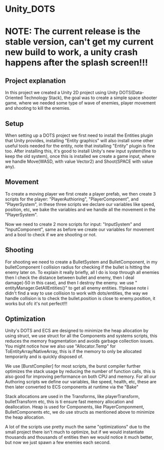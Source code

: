 # Unity_DOTS

# NOTE: The current release is the stable version, can't get my current new build to work, a unity crash happens after the splash screen!!!

## Project explanation
 In this project we created a Unity 2D project using Unity DOTS(Data-Oriented Technology Stack), the goal was to create a simple space shooter game, where we needed some type of wave of enemies, player movement and shooting to kill the enemies.

 ## Setup
 When setting up a DOTS project we first need to install the Entities plugin that Unity provides, installing "Entity graphics" will also install some other useful tools needed for the entity, note that installing "Entity" plugin is fine too. After installing this, it's good to install Unity's new input system(fine to keep the old system), once this is installed we create a game input, where we handle Move(WASD, with value Vector2) and Shoot(SPACE with value any).

 ## Movement
 To create a moving player we first create a player prefab, we then create 3 scripts for the player: "PlayerAuthioring", "PlayerComponent", and "PlayerSystem", in these three scripts we declare our variables like speed, position, etc, we bake the variables and we handle all the movement in the "PlayerSystem".

 Now we need to create 2 more scripts for input: "InputSystem" and "InputComponent", same as before we create our variables for movement and a bool to check if we are shooting or not.

 ## Shooting 
For shooting we need to create a BulletSystem and BulletComponent, in my bulletComponent I collision radius for checking if the bullet is hitting the enemy later on. To explain it really briefly, all I do is loop through all enemies then I check the distance between bullet and enemy, then I deal damage(-50 in this case), and then I destroy the enemy. we use " entityManager.GetAllEntities()" to get all enemy entities.
!!!please note i didn't find a way to use collision to work with dots/entities, the way we handle collision is to check the bullet.position is close to enemy.position, it works but ofc it's not perfect!!!

## Optimization
Unity's DOTS and ECS are designed to minimize the heap allocation by using struct, we use struct for all the Components and systems scripts, this reduces the memory fragmentation and avoids garbage collection issues.
You might notice how we also use "Allocator.Temp" for ToEntityArray/NativeArray, this is if the memory to only be allocated temporarily and is quickly disposed of.

We use [BurstCompiler] for most scripts, the burst compiler further optimizes the stack usage by reducing the number of function calls, this is also good for improving performance on both CPU and memory.
For all our Authoring scripts we define our variables, like speed, health, etc, these are then later converted to ECS components at runtime via the "Bake"

Stack allocations are used in the Transforms, like playerTransform, bulletTransform etc, this is ti ensure fast memory allocation and deallocation.
Heap is used for Components, like PlayerComponment, BulletComponents etc, we do use structs as mentioned above to minimize the heap allocation.

A lot of the scripts use pretty much the same "optimizations" due to the small project there isn't much to optimize, but if we would instantiate thousands and thousands of entities then we would notice it much better, but now we just spawn a few enemies each second.
